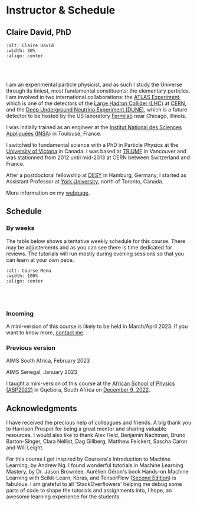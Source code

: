 # Instructor & Schedule

## Claire David, PhD

```{image} ../images/about_instructor.png
:alt: Claire David
:width: 30%
:align: center
```
&nbsp;  
&nbsp;  

I am an experimental particle physicist, and as such I study the Universe through its tiniest, most fundamental constituents: the elementary particles. I am involved in two international collaborations: the [ATLAS Experiment](https://atlas.cern/), which is one of the detectors of the [Large Hadron Collider (LHC)](https://home.cern/science/accelerators/large-hadron-collider) at [CERN](https://home.web.cern.ch/), and the [Deep Underground Neutrino Experiment (DUNE)](https://www.dunescience.org/), which is a future detector to be hosted by the US laboratory [Fermilab](https://www.fnal.gov/) near Chicago, Illinois.

I was initially trained as an engineer at the [Institut National des Sciences Appliquées (INSA)](https://www.insa-toulouse.fr/en/index.html) in Toulouse, France.

I switched to fundamental science with a PhD in Particle Physics at the [University of Victoria](https://www.uvic.ca/science/physics/index.php) in Canada. I was based at [TRIUMF](https://www.triumf.ca/) in Vancouver and was stationned from 2012 until mid-2013 at CERN between Switzerland and France.


After a postdoctoral fellowship at [DESY](https://www.desy.de/) in Hamburg, Germany, I started as Assistant Professor at [York University](https://www.yorku.ca/science/physics/), north of Toronto, Canada.

More information on my [webpage](https://www.yorku.ca/science/clairedavid/).

## Schedule

### By weeks
The table below shows a tentative weekly schedule for this course. There may be adjustements and as you can see there is time dedicated for reviews. The tutorials will run mostly during evening sessions so that you can learn at your own pace.

```{image} ../images/about_instructor_menu.png
:alt: Course Menu
:width: 100%
:align: center
```
&nbsp;  
&nbsp; 

### Incoming

A mini-version of this course is likely to be held in March/April 2023. If you want to know more, [contact me](mailto:claired@aims.ac.za).

### Previous version

AIMS South Africa, February 2023

AIMS Senegal, January 2023

I taught a mini-version of this course at the [African School of Physics (ASP2022)](https://www.africanschoolofphysics.org/asp2022/) in Gqebera, South Africa on [December 9, 2022](https://indico.cern.ch/event/1210872/timetable/#20221209).


## Acknowledgments

I have received the precious help of colleagues and friends. A big thank you to Harrison Prosper for being a great mentor and sharing valuable resources.
I would also like to thank Alex Held, Benjamin Nachman, Bruno Barton-Singer, Clara Nellist, Dag Gillberg, Matthew Feickert, Sascha Caron and Will Leight.

For this course I got inspired by Coursera's Introduction to Machine Learning, by Andrew Ng. I found wonderful tutorials in Machine Learning Mastery, by Dr. Jason Brownlee. Aurélien Géron's book Hands-on Machine Learning with Scikit-Learn, Keras, and TensorFlow ([Second Edition](https://www.oreilly.com/library/view/hands-on-machine-learning/9781492032632/)) is fabulous. I am grateful to all 'StackOverflowers' helping me debug some parts of code to shape the tutorials and assignments into, I hope, an awesome learning experience for the students.
